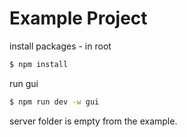 # Example Project 

install packages - in root

``` sh
$ npm install
```

run gui
```sh
$ npm run dev -w gui
```

server folder is empty from the example.

